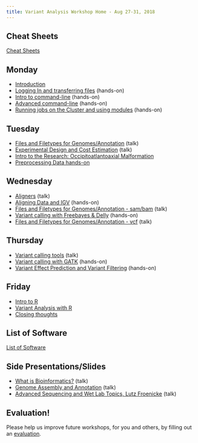 ```yaml
---
title: Variant Analysis Workshop Home - Aug 27-31, 2018
---
```


Cheat Sheets
----------

[Cheat Sheets](cheatSheetIndex.md)


Monday
----------

* [Introduction](monday/Introduction.pdf)
* [Logging In and transferring files](monday/logging-in) (hands-on)
* [Intro to command-line](monday/command-line-intro) (hands-on)
* [Advanced command-line](monday/advanced-command-line) (hands-on)
* [Running jobs on the Cluster and using modules](monday/cluster) (hands-on)


Tuesday
----------

* [Files and Filetypes for Genomes/Annotation](tuesday/Filetypes.pdf) (talk)
* [Experimental Design and Cost Estimation](tuesday/Variant_Analysis.pdf) (talk)
* [Intro to the Research: Occipitoatlantoaxial Malformation](tuesday/OAAM.pdf)
* [Preprocessing Data hands-on](tuesday/preproc_htstream)


Wednesday
----------

* [Aligners](wednesday/Aligners.pdf) (talk)
* [Aligning Data and IGV](wednesday/alignment) (hands-on)
* [Files and Filetypes for Genomes/Annotation - sam/bam](tuesday/Filetypes.pdf) (talk)
* [Variant calling with Freebayes & Delly](wednesday/variant_calling) (hands-on)
* [Files and Filetypes for Genomes/Annotation - vcf](tuesday/Filetypes.pdf) (talk)


Thursday
----------

* [Variant calling tools](thursday/VariantCalling.pdf) (talk)
* [Variant calling with GATK](wednesday/gatk) (hands-on)
* [Variant Effect Prediction and Variant Filtering](thursday/snpeff) (hands-on)


Friday
----------

* [Intro to R](friday/Intro2R.md)
* [Variant Analysis with R](friday/Variant-Analysis-by-R/plot.circos)
* [Closing thoughts](friday/Closing_Thoughts.pdf)


List of Software
----------

[List of Software](software_list.md)


Side Presentations/Slides
-----------
* [What is Bioinformatics?](additional_lectures/What_is_Bioinformatics.pdf) (talk)
* [Genome Assembly and Annotation](additional_lectures/) (talk)
* [Advanced Sequencing and Wet Lab Topics, Lutz Froenicke](additional_lectures/) (talk)

Evaluation!
-----------

Please help us improve future workshops, for you and others, by filling out an [evaluation](https://goo.gl/forms/MGPGHaeAKo0lsDHV2).
